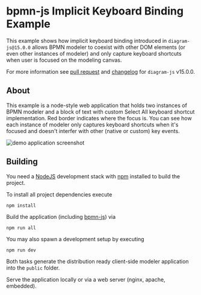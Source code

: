 # bpmn-js Implicit Keyboard Binding Example

This example shows how implicit keyboard binding introduced in `diagram-js@15.0.0` allows BPMN modeler to coexist with other DOM elements (or even other instances of modeler) and only capture keyboard shortcuts when user is focused on the modeling canvas.

For more information see [pull request](https://github.com/bpmn-io/diagram-js/pull/662) and [changelog](https://github.com/bpmn-io/diagram-js/blob/develop/CHANGELOG.md#1500) for `diagram-js` v15.0.0.

## About

This example is a node-style web application that holds two instances of BPMN modeler and a block of text with custom Select All keyboard shortcut implementation. Red border indicates where the focus is. You can see how each instance of modeler only captures keyboard shortcuts when it's focused and doesn't interfer with other (native or custom) key events.

![demo application screenshot](https://raw.githubusercontent.com/bpmn-io/bpmn-js-examples/main/modeler/docs/screenshot.png "Screenshot of the example application")

## Building

You need a [NodeJS](http://nodejs.org) development stack with [npm](https://npmjs.org) installed to build the project.

To install all project dependencies execute

```
npm install
```

Build the application (including [bpmn-js](https://github.com/bpmn-io/bpmn-js)) via

```
npm run all
```

You may also spawn a development setup by executing

```
npm run dev
```

Both tasks generate the distribution ready client-side modeler application into the `public` folder.

Serve the application locally or via a web server (nginx, apache, embedded).